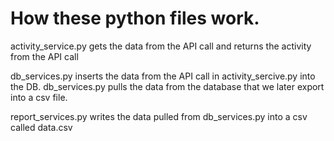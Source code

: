 # How these python files work.

activity_service.py gets the data from the API call and returns the activity from the API call

db_services.py inserts the data from the API call in activity_sercive.py into the DB. 
db_services.py pulls the data from the database that we later export into a csv file.

report_services.py writes the data pulled from db_services.py into a csv called data.csv

